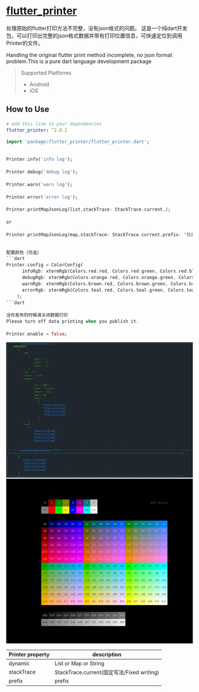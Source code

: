 # [flutter_printer](https://github.com/lisen87/flutter_printer.git)

处理原始的flutter打印方法不完整，没有json格式的问题。
这是一个纯dart开发包，可以打印出完整的json格式数据并带有打印位置信息，可快速定位到调用Printer的文件。

Handling the original flutter print method incomplete, no json format problem.This is a pure dart language development package

> Supported  Platforms
> * Android
> * iOS

## How to Use

```yaml
# add this line to your dependencies
flutter_printer: ^2.0.2
```

```dart
import 'package:flutter_printer/flutter_printer.dart';
```

```dart

Printer.info('info log');

Printer.debug('debug log');

Printer.warn('warn log');

Printer.error('error log');

Printer.printMapJsonLog(list,stackTrace: StackTrace.current,);

or

Printer.printMapJsonLog(map,stackTrace: StackTrace.current,prefix: "我是前缀:",);
```
```dart

配置颜色（可选）
```dart
Printer.config = ColorConfig(
      infoRgb: xtermRgb(Colors.red.red, Colors.red.green, Colors.red.blue),
      debugRgb: xtermRgb(Colors.orange.red, Colors.orange.green, Colors.orange.blue),
      warnRgb: xtermRgb(Colors.brown.red, Colors.brown.green, Colors.brown.blue),
      errorRgb: xtermRgb(Colors.teal.red, Colors.teal.green, Colors.teal.blue),
    );
```dart

当你发布的时候请关闭数据打印
Please turn off data printing when you publish it.

Printer.enable = false;

```

![](https://github.com/lisen87/flutter_printer/blob/master/screenshots/printer1.jpg)
![](https://github.com/lisen87/flutter_printer/blob/master/screenshots/xterm256.jpg)

Printer property | description
--------|------------
dynamic | List or Map or String
stackTrace | StackTrace.current(固定写法/Fixed writing)
prefix | prefix